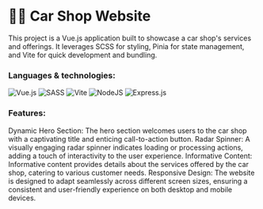 # 🚗🛒 Car Shop Website

This project is a Vue.js application built to showcase a car shop's services and offerings. It leverages SCSS for styling, Pinia for state management, and Vite for quick development and bundling.

### Languages & technologies:
![Vue.js](https://img.shields.io/badge/vuejs-%2335495e.svg?style=for-the-badge&logo=vuedotjs&logoColor=%234FC08D)
![SASS](https://img.shields.io/badge/SASS-hotpink.svg?style=for-the-badge&logo=SASS&logoColor=white)
![Vite](https://img.shields.io/badge/vite-%23646CFF.svg?style=for-the-badge&logo=vite&logoColor=white)
![NodeJS](https://img.shields.io/badge/node.js-6DA55F?style=for-the-badge&logo=node.js&logoColor=white)
![Express.js](https://img.shields.io/badge/express.js-%23404d59.svg?style=for-the-badge&logo=express&logoColor=%2361DAFB)


### Features:

Dynamic Hero Section: The hero section welcomes users to the car shop with a captivating title and enticing call-to-action button.
Radar Spinner: A visually engaging radar spinner indicates loading or processing actions, adding a touch of interactivity to the user experience.
Informative Content: Informative content provides details about the services offered by the car shop, catering to various customer needs.
Responsive Design: The website is designed to adapt seamlessly across different screen sizes, ensuring a consistent and user-friendly experience on both desktop and mobile devices.
